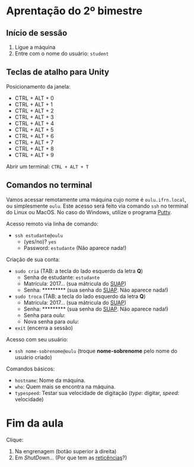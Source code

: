 # Aprentação do 2º bimestre

## Início de sessão
1. Ligue a máquina
2. Entre com o nome do usuário: `student`

## Teclas de atalho para Unity
Posicionamento da janela:
* CTRL + ALT + 0
* CTRL + ALT + 1
* CTRL + ALT + 2
* CTRL + ALT + 3
* CTRL + ALT + 4
* CTRL + ALT + 5
* CTRL + ALT + 6
* CTRL + ALT + 7
* CTRL + ALT + 8
* CTRL + ALT + 9

Abrir um terminal: `CTRL + ALT + T`

## Comandos no terminal
Vamos acessar remotamente uma máquina cujo nome é `oulu.ifrn.local`, ou simplesmente `oulu`. 
Este acesso será feito via comando `ssh` no terminal do Linux ou MacOS. No caso do Windows, 
utilize o programa [Putty](https://the.earth.li/~sgtatham/putty/latest/w32/putty.exe).

Acesso remoto via linha de comando:
* `ssh estudante@oulu`
    * (yes/no)? `yes`
	* Password: `estudante` (Não aparece nada!)
	
Criação de sua conta:
* `sudo cria` (TAB: a tecla do lado esquerdo da letra **Q**)
    * Senha de estudante: `estudante`
    * Matrícula: 2017... (sua mátricula do [SUAP](https://suap.ifrn.edu.br))
    * Senha: ********* (sua senha do [SUAP](https://suap.ifrn.edu.br). Não aparece nada!)
* `sudo troca` (TAB: a tecla do lado esquerdo da letra **Q**)
    * Matrícula: 2017... (sua mátricula do [SUAP](https://suap.ifrn.edu.br))
    * Senha: ********* (sua senha do [SUAP](https://suap.ifrn.edu.br). Não aparece nada!)
    * Senha para *oulu*:
    * Nova senha para *oulu*:
* `exit` (encerra a sessão)

Acesso com seu usuário:
* `ssh nome-sobrenome@oulu` (troque **nome-sobrenome** pelo nome do usuário criado)

Comandos básicos:
* `hostname`: Nome da máquina.
* `who`: Quem mais se encontra na máquina.
* `typespeed`: Testar sua velocidade de digitação (*type*: digitar, *speed*: velocidade)

# Fim da aula
Clique:
1. Na engrenagem (botão superior à direita)
2. Em *ShutDown...* (Por que tem as [reticências](http://www.dicionarioinformal.com.br/significado/retic%C3%AAncia/1792/)?)
